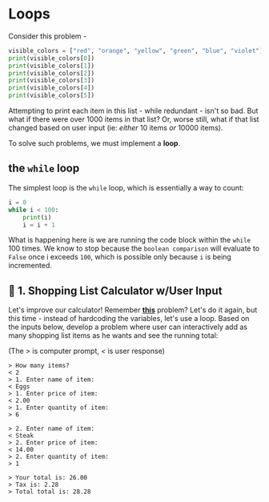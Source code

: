 <!---
{"next": "Homework/README.md","title": "Loops"}
-->

# Loops

Consider this problem - 

```python
visible_colors = ["red", "orange", "yellow", "green", "blue", "violet"]
print(visible_colors[0])
print(visible_colors[1])
print(visible_colors[2])
print(visible_colors[3])
print(visible_colors[4])
print(visible_colors[5])
```

Attempting to print each item in this list - while redundant - isn't so bad. But what if there were over 1000 items in that list? Or, worse still, what if that list changed based on user input (ie: *either* 10 items *or* 10000 items). 

To solve such problems, we must implement a **loop**.

## the `while` loop

The simplest loop is the `while` loop, which is essentially a way to count:

```python
i = 0
while i < 100:
	print(i)
	i = i + 1
```

What is happening here is we are running the code block within the `while` 100 times. We know to stop because the `boolean comparison` will evaluate to `False` once i exceeds `100`, which is possible only because `i` is being incremented.

## 🚗 1. Shopping List Calculator w/User Input

Let's improve our calculator! Remember **[this](basic_data_types.md#-practice-shopping-list-calculator-i)** problem? Let's do it again, but this time - instead of hardcoding the variables, let's use a loop. Based on the inputs below, develop a problem where user can interactively add as many shopping list items as he wants and see the running total:

(The *>* is computer prompt, *<* is user response)

```
> How many items?
< 2
> 1. Enter name of item:
< Eggs
> 1. Enter price of item:
< 2.00
> 1. Enter quantity of item:
> 6

> 2. Enter name of item:
< Steak
> 2. Enter price of item:
< 14.00
> 2. Enter quantity of item:
> 1

> Your total is: 26.00
> Tax is: 2.28
> Total total is: 28.28

```
